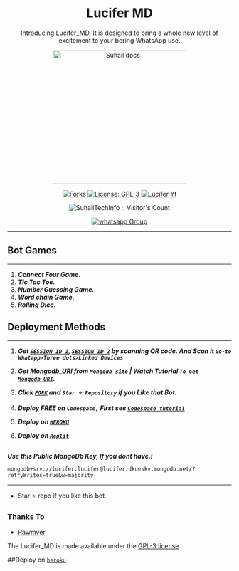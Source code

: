  <h1 align="center"> Lucifer MD </h1> 
<p align="center"> Introducing Lucifer_MD, It is designed to bring a whole new level of excitement to your boring WhatsApp use. </p>

<p align="center">
  <a href="wa.me/923082990885?text=i+am+lucifer+bot+user+i+have+a+problem">
    <img alt="Suhail docs" height="300" src="https://i.imgur.com/7oOlixl.jpeg">
  </a>
</p>
  
   
<p align="center">
  <a href="" target="_blank">
    <img alt="Forks" src="https://img.shields.io/github/forks/SuhailTechInfo/Suhail-Md" />
  </a>
  <a aria-label="Lucifer_MD is free to use" href="https://github.com/SuhailTechInfo/Suhail-Md/blob/main/LICENCE" target="_blank">
    <img alt="License: GPL-3" src="https://badges.frapsoft.com/os/gpl/gpl.png?v=103)](https://opensource.org/licenses/GPL-3.0/" target="_blank" />
  </a>
  <a aria-label="Lucifer_MD is free to use" href="wa.me/923082990885?text=i+am+lucifer+bot+user+i+have+a+problem" target="_blank">
    <img alt="Lucifer Yt" src="https://img.shields.io/youtube/channel/subscribers/UCU071AMRqcd5mfTdCgJFwPg" target="_blank" />
  </a>

</p>
<p align="center"><img src="https://profile-counter.glitch.me/{SuhailTechInfo}/count.svg" alt="SuhailTechInfo :: Visitor's Count" /></p>
<p align="center">
 <a href="" target="_blank">
    <img alt="whatsapp Group" src="https://img.shields.io/badge/ Whatsapp Support Group -25D366?style=for-the-badge&logo=whatsapp&logoColor=white" />
  </a>
</p>

---




  
 
 



## Bot Games
---
1. ***Connect Four Game.***
2.  ***Tic Tac Toe.***
3.  ***Number Guessing Game.***
4.  ***Word chain Game.***
5.  ***Rolling Dice.***
##







  
 
## Deployment Methods
---
1.  ***Get [`SESSION ID 1`](https://replit.com/@SuhailTechInfo/Suhail-Md?v=1), [`SESSION ID 2`](https://replit.com/@SuhailTechInfo/Secktor-Bot?v=1) by scanning QR code. And Scan it `Go-to Whatapp>Three dots>Linked Devices`***
2.  ***Get Mongodb_URI from [`Mongodb site`](https://www.mongodb.com/) | Watch Tutorial [`To Get Mongodb_URI`](https://youtu.be/6rnftFl0fAI).***
3.  ***Click [`FORK`](https://github.com/Rawmver/Lucifer_MD/fork) and `Star ⭐ Repository` if you Like that Bot.***

5.  ***Deploy FREE on `Codespace,` First see [`Codespace tutorial`](https://youtu.be/3NdJb6_1cJM)***
6.  ***Deploy on [`HEROKU`](https://dashboard.heroku.com/new?template=https://github.com/Rawmver/Lucifer_MD)***
7.  ***Deploy on [`Replit`](https://replit.com/github/Rawmver/Lucifer_MD)***

##


***Use this Public MongoDb Key, If you dont have.!***
```
mongodb+srv://lucifer:lucifer@lucifer.dkueskv.mongodb.net/?retryWrites=true&w=majority
```
---

- Star ⭐ repo if you like this bot.



### Thanks To
- [Rawmver](https://github.com/Rawmver) 


The Lucifer_MD is made available under the [GPL-3 license](https://github.com/Rawmver/Lucifer_MD/blob/main/LICENCE).

##Deploy on [`heroku`]( https://dashboard.heroku.com/new?template=https://github.com/Rawmver/Lucifer_MD)
